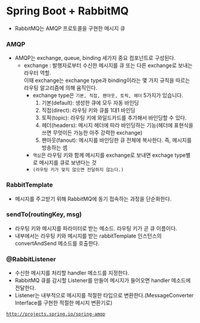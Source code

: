 # Spring Boot + RabbitMQ
* RabbitMQ는 AMQP 프로토콜을 구현한 메시지 큐

### AMQP
* AMQP는 exchange, queue, binding 세가지 중요 컴포넌트로 구성된다.
    * exchange : 발행자로부터 수신한 메시지를 큐 또는 다른 exchange로 보내는 라우터 역할.<br/>
    이때 exchange는 exchange type과 binding이라는 몇 가지 규칙을 따르는 라우팅 알고리즘에 의해 움직인다.
        * exchange type은 <code>기본, 직접, 팬아웃, 토픽, 헤더</code> 5가지가 있습니다.
            1. 기본(default): 생성한 큐에 모두 자동 바인딩
            2. 직접(direct): 라우팅 키와 큐를 1대1 바인딩
            3. 토픽(topic): 라우팅 키에 와일드카드를 추가해서 바인딩할 수 있다.
            4. 헤더(headers): 메시지 헤더에 따라 바인딩하는 기능(헤더에 표현식을 쓰면 무엇이든 가능한 아주 강력한 exchange)
            5. 팬아웃(fanout): 메시지를 바인딩한 큐 전체에 복사한다. 즉, 메시지를 방송하는 셈
        * <code>핵심</code>은 라우팅 키와 함께 메시지를 exchange로 보내면 exchage type별로 메시지를 큐로 보낸다는 것
        * <code>(라우팅 키가 맞지 않으면 전달하지 않는다.)</code>
        
### RabbitTemplate
* 메시지를 주고받기 위해 RabbitMQ에 동기 접속하는 과정을 단순화한다.

### sendTo(routingKey, msg)
* 라우팅 키와 메시지를 파라미터로 받는 메소드. 라우팅 키가 곧 큐 이름이다.
* 내부에서는 라우팅 키와 메시지를 받는 rabbitTemplate 인스턴스의 convertAndSend 메소드를 호출한다.

### @RabbitListener
* 수신한 메시지를 처리할 handler 메소드를 지정한다.
* RabbitMQ 큐를 감시할 Listener를 만들어 메시지가 들어오면 handler 메소드에 전달한다.
* Listener는 내부적으로 메시지를 적절한 타입으로 변환한다.(MessageConverter Interface를 구현한 적절한 메시지 변환기로)


<code>http://projects.spring.io/spring-amqp</code>